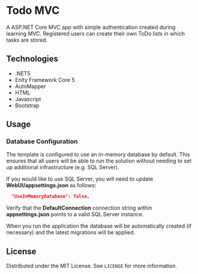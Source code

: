 # Todo MVC
A ASP.NET Core MVC app with simple authentication created during learning MVC. Registered users can create their own ToDo lists in which tasks are stored.

## Technologies
* .NET5
* Enity Framework Core 5
* AutoMapper
* HTML
* Javascript
* Bootstrap

## Usage
### Database Configuration

The template is configured to use an in-memory database by default. This ensures that all users will be able to run the solution without needing to set up additional infrastructure (e.g. SQL Server).

If you would like to use SQL Server, you will need to update **WebUI/appsettings.json** as follows:

```json
  "UseInMemoryDatabase": false,
```

Verify that the **DefaultConnection** connection string within **appsettings.json** points to a valid SQL Server instance. 

When you run the application the database will be automatically created (if necessary) and the latest migrations will be applied.

## License

Distributed under the MIT License. See `LICENSE` for more information.
